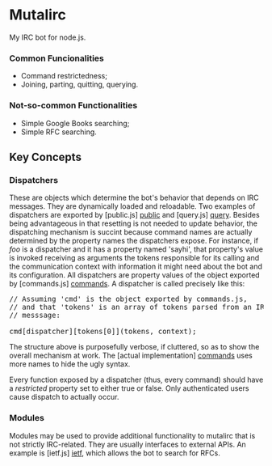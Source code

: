 # Mutalirc

My IRC bot for node.js. 


### Common Funcionalities

 * Command restrictedness;
 * Joining, parting, quitting, querying.


### Not-so-common Functionalities

 * Simple Google Books searching;
 * Simple RFC searching.


## Key Concepts

### Dispatchers

These are objects which determine the bot's behavior that depends on IRC messages. They are dynamically loaded and reloadable. Two examples of dispatchers are exported by [public.js] [public] and [query.js] [query]. Besides being advantageous in that resetting is not needed to update behavior, the dispatching mechanism is succint because command names are actually determined by the property names the dispatchers expose. For instance, if *foo* is a dispatcher and it has a property named 'sayhi', that property's value is invoked receiving as arguments the tokens responsible for its calling and the communication context with information it might need about the bot and its configuration. All dispatchers are property values of the object exported by [commands.js] [commands]. A dispatcher is called precisely like this:

<pre>
// Assuming 'cmd' is the object exported by commands.js,
// and that 'tokens' is an array of tokens parsed from an IRC
// messsage:

cmd[dispatcher][tokens[0]](tokens, context);
</pre>

The structure above is purposefully verbose, if cluttered, so as to show the overall mechanism at work. The [actual implementation] [commands] uses more names to hide the ugly syntax.

Every function exposed by a dispatcher (thus, every command) should have a *restricted* property set to either true or false. Only authenticated users cause dispatch to actually occur. 


### Modules

Modules may be used to provide additional functionality to mutalirc that is not strictly IRC-related. They are usually interfaces to external APIs. An example is [ietf.js] [ietf], which allows the bot to search for RFCs.

[public]: https://github.com/guipn/mutalirc/blob/master/dispatchers/public.js

[query]: https://github.com/guipn/mutalirc/blob/master/dispatchers/query.js

[commands]: https://github.com/guipn/mutalirc/blob/master/commands.js

[ietf]: https://github.com/guipn/mutalirc/blob/master/dispatchers/modules/ietf.js
